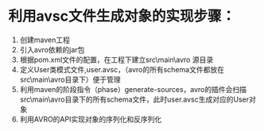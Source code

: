 # 利用avsc文件生成对象的实现步骤：
1. 创建maven工程
2. 引入avro依赖的jar包
3. 根据pom.xml文件的配置，在工程下建立src\main\avro 源目录
4. 定义User类模式文件,user.avsc，（avro的所有schema文件都放在src\main\avro目录下）便于管理
5. 利用maven的阶段指令（phase）generate-sources，avro的插件会扫描src\main\avro目录下的所有schema文件，此时user.avsc生成对应的User对象
6. 利用AVRO的API实现对象的序列化和反序列化
